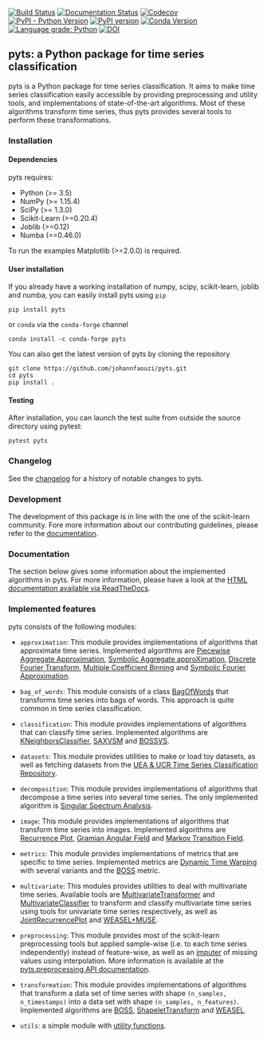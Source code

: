 [![Build Status](https://dev.azure.com/johannfaouzi0034/johannfaouzi/_apis/build/status/johannfaouzi.pyts?branchName=master)](https://dev.azure.com/johannfaouzi0034/johannfaouzi/_build/latest?definitionId=1&branchName=master)
[![Documentation Status](https://readthedocs.org/projects/pyts/badge/?version=latest)](https://pyts.readthedocs.io/en/latest/?badge=latest)
[![Codecov](https://codecov.io/gh/johannfaouzi/pyts/branch/master/graph/badge.svg)](https://codecov.io/gh/johannfaouzi/pyts)
[![PyPI - Python Version](https://img.shields.io/pypi/pyversions/pyts.svg)](https://img.shields.io/pypi/pyversions/pyts.svg)
[![PyPI version](https://badge.fury.io/py/pyts.svg)](https://badge.fury.io/py/pyts)
[![Conda Version](https://img.shields.io/conda/vn/conda-forge/pyts.svg)](https://anaconda.org/conda-forge/pyts)
[![Language grade: Python](https://img.shields.io/lgtm/grade/python/g/johannfaouzi/pyts.svg?logo=lgtm&logoWidth=18)](https://lgtm.com/projects/g/johannfaouzi/pyts/context:python)
[![DOI](https://zenodo.org/badge/DOI/10.5281/zenodo.1244152.svg)](https://doi.org/10.5281/zenodo.1244152)

## pyts: a Python package for time series classification

pyts is a Python package for time series classification. It
aims to make time series classification easily accessible by providing
preprocessing and utility tools, and implementations of
state-of-the-art algorithms. Most of these algorithms transform time series,
thus pyts provides several tools to perform these transformations.


### Installation

#### Dependencies

pyts requires:

- Python (>= 3.5)
- NumPy (>= 1.15.4)
- SciPy (>= 1.3.0)
- Scikit-Learn (>=0.20.4)
- Joblib (>=0.12)
- Numba (==0.46.0)

To run the examples Matplotlib (>=2.0.0) is required.


#### User installation

If you already have a working installation of numpy, scipy, scikit-learn,
joblib and numba, you can easily install pyts using ``pip``

    pip install pyts

or ``conda`` via the ``conda-forge`` channel

    conda install -c conda-forge pyts

You can also get the latest version of pyts by cloning the repository

    git clone https://github.com/johannfaouzi/pyts.git
    cd pyts
    pip install .


#### Testing

After installation, you can launch the test suite from outside the source
directory using pytest:

    pytest pyts


### Changelog

See the [changelog](https://pyts.readthedocs.io/en/latest/changelog.html)
for a history of notable changes to pyts.

### Development

The development of this package is in line with the one of the scikit-learn
community. Fore more information about our contributing guidelines, please
refer to the [documentation](https://pyts.readthedocs.io/en/latest/contribute.html).

### Documentation

The section below gives some information about the implemented algorithms in pyts.
For more information, please have a look at the
[HTML documentation available via ReadTheDocs](https://pyts.readthedocs.io/en/latest/).

### Implemented features

pyts consists of the following modules:

- `approximation`: This module provides implementations of algorithms that
approximate time series. Implemented algorithms are
[Piecewise Aggregate Approximation](https://pyts.readthedocs.io/en/latest/generated/pyts.approximation.PiecewiseAggregateApproximation.html#),
[Symbolic Aggregate approXimation](https://pyts.readthedocs.io/en/latest/generated/pyts.approximation.SymbolicAggregateApproximation.html#),
[Discrete Fourier Transform](https://pyts.readthedocs.io/en/latest/generated/pyts.approximation.DiscreteFourierTransform.html#),
[Multiple Coefficient Binning](https://pyts.readthedocs.io/en/latest/generated/pyts.approximation.MultipleCoefficientBinning.html#) and
[Symbolic Fourier Approximation](https://pyts.readthedocs.io/en/latest/generated/pyts.approximation.SymbolicFourierApproximation.html#).

- `bag_of_words`: This module consists of a class
[BagOfWords](https://pyts.readthedocs.io/en/latest/generated/pyts.bag_of_words.BagOfWords.html#)
that transforms time series into bags of words. This approach is quite common
in time series classification.

- `classification`: This module provides implementations of algorithms that
can classify time series. Implemented algorithms are
[KNeighborsClassifier](https://pyts.readthedocs.io/en/latest/generated/pyts.classification.KNeighborsClassifier.html#),
[SAXVSM](https://pyts.readthedocs.io/en/latest/generated/pyts.classification.SAXVSM.html#) and
[BOSSVS](https://pyts.readthedocs.io/en/latest/generated/pyts.classification.BOSSVS.html#).

- `datasets`: This module provides utilities to make or load toy datasets,
as well as fetching datasets from the
[UEA & UCR Time Series Classification Repository](http://www.timeseriesclassification.com).

- `decomposition`: This module provides implementations of algorithms that
decompose a time series into several time series. The only implemented
algorithm is
[Singular Spectrum Analysis](https://pyts.readthedocs.io/en/latest/generated/pyts.decomposition.SingularSpectrumAnalysis.html#).

- `image`: This module provides implementations of algorithms that transform
time series into images. Implemented algorithms are
[Recurrence Plot](https://pyts.readthedocs.io/en/latest/generated/pyts.image.RecurrencePlot.html#),
[Gramian Angular Field](https://pyts.readthedocs.io/en/latest/generated/pyts.image.GramianAngularField.html#) and
[Markov Transition Field](https://pyts.readthedocs.io/en/latest/generated/pyts.image.MarkovTransitionField.html#).

- `metrics`: This module provides implementations of metrics that are specific
to time series. Implemented metrics are
[Dynamic Time Warping](https://pyts.readthedocs.io/en/latest/generated/pyts.metrics.dtw.html#)
with several variants and the
[BOSS](https://pyts.readthedocs.io/en/latest/generated/pyts.metrics.boss.html#)
metric.

- `multivariate`: This modules provides utilities to deal with multivariate
time series. Available tools are
[MultivariateTransformer](https://pyts.readthedocs.io/en/latest/generated/pyts.multivariate.transformation.MultivariateTransformer.html) and
[MultivariateClassifier](https://pyts.readthedocs.io/en/latest/generated/pyts.multivariate.classification.MultivariateClassifier.html)
to transform and classify multivariate time series using tools for univariate
time series respectively, as well as
[JointRecurrencePlot](https://pyts.readthedocs.io/en/latest/generated/pyts.multivariate.image.JointRecurrencePlot.html) and
[WEASEL+MUSE](https://pyts.readthedocs.io/en/latest/generated/pyts.multivariate.transformation.WEASELMUSE.html).

- `preprocessing`: This module provides most of the scikit-learn preprocessing
tools but applied sample-wise (i.e. to each time series independently) instead
of feature-wise, as well as an
[imputer](https://pyts.readthedocs.io/en/latest/generated/pyts.preprocessing.InterpolationImputer.html#)
of missing values using interpolation. More information is available at the
[pyts.preprocessing API documentation](https://pyts.readthedocs.io/en/latest/api.html#module-pyts.preprocessing).

- `transformation`: This module provides implementations of algorithms that
transform a data set of time series with shape `(n_samples, n_timestamps)` into
a data set with shape `(n_samples, n_features)`. Implemented algorithms are
[BOSS](https://pyts.readthedocs.io/en/latest/generated/pyts.transformation.BOSS.html#),
[ShapeletTransform](https://pyts.readthedocs.io/en/latest/generated/pyts.transformation.ShapeletTransform.html) and
[WEASEL](https://pyts.readthedocs.io/en/latest/generated/pyts.transformation.WEASEL.html#).

- `utils`: a simple module with
[utility functions](https://pyts.readthedocs.io/en/latest/api.html#module-pyts.utils).
